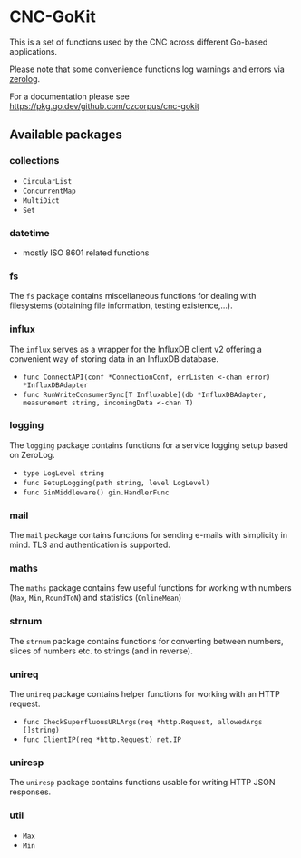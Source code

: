 # CNC-GoKit

This is a set of functions used by the CNC across different Go-based
applications.

Please note that some convenience functions log warnings and errors
via [zerolog](https://github.com/rs/zerolog).

For a documentation please see https://pkg.go.dev/github.com/czcorpus/cnc-gokit

## Available packages

### collections

- `CircularList`
- `ConcurrentMap`
- `MultiDict`
- `Set`

### datetime

- mostly ISO 8601 related functions

### fs

The `fs` package contains miscellaneous functions for dealing with
filesystems (obtaining file information, testing existence,...).

### influx

The `influx` serves as a wrapper for the InfluxDB client v2 offering a convenient
way of storing data in an InfluxDB database.

* `func ConnectAPI(conf *ConnectionConf, errListen <-chan error) *InfluxDBAdapter`
* `func RunWriteConsumerSync[T Influxable](db *InfluxDBAdapter, measurement string, incomingData <-chan T)`

### logging


The `logging` package contains functions for a service logging setup based
on ZeroLog.

* `type LogLevel string`
* `func SetupLogging(path string, level LogLevel)`
* `func GinMiddleware() gin.HandlerFunc`


### mail

The `mail` package contains functions for sending e-mails with simplicity in mind.
TLS and authentication is supported.

### maths

The `maths` package contains few useful functions for working with
numbers (`Max`, `Min`, `RoundToN`) and statistics (`OnlineMean`)

### strnum

The `strnum` package contains functions for converting between numbers, slices of
numbers etc. to strings (and in reverse).

### unireq

The `unireq` package contains helper functions for working with an HTTP request.

* `func CheckSuperfluousURLArgs(req *http.Request, allowedArgs []string)`
* `func ClientIP(req *http.Request) net.IP`

### uniresp

The `uniresp` package contains functions usable for writing HTTP JSON responses.

### util

* `Max`
* `Min`
